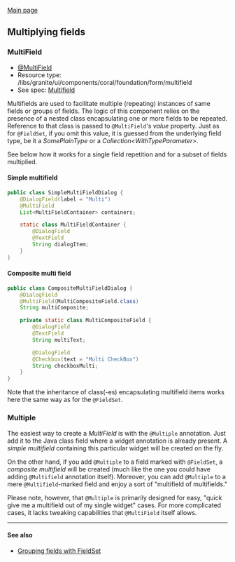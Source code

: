 [Main page](../../README.md)

## Multiplying fields

### MultiField

* [@MultiField](https://javadoc.io/doc/com.exadel.etoolbox/etoolbox-authoring-kit-core/latest/com/exadel/aem/toolkit/api/annotations/widgets/MultiField.html)
* Resource type: /libs/granite/ui/components/coral/foundation/form/multifield
* See spec: [Multifield](https://helpx.adobe.com/experience-manager/6-5/sites/developing/using/reference-materials/granite-ui/api/jcr_root/libs/granite/ui/components/coral/foundation/form/multifield/index.html)

Multifields are used to facilitate multiple (repeating) instances of same fields or groups of fields. The logic of this component relies on the presence of a nested class encapsulating one or more fields to be repeated. Reference to that class is passed to `@MultiField`'s *value* property. Just as for `@FieldSet`, if you omit this value, it is guessed from the underlying field type, be it a *SomePlainType* or a *Collection\<WithTypeParameter>*.

See below how it works for a single field repetition and for a subset of fields multiplied.

#### Simple multifield

```java
public class SimpleMultiFieldDialog {
    @DialogField(label = "Multi")
    @MultiField
    List<MultiFieldContainer> containers;

    static class MultiFieldContainer {
        @DialogField
        @TextField
        String dialogItem;
    }
}
```

#### Composite multi field

```java
public class CompositeMultiFieldDialog {
    @DialogField
    @MultiField(MultiCompositeField.class)
    String multiComposite;

    private static class MultiCompositeField {
        @DialogField
        @TextField
        String multiText;

        @DialogField
        @Checkbox(text = "Multi CheckBox")
        String checkboxMulti;
    }
}
```
Note that the inheritance of class(-es) encapsulating multifield items works here the same way as for the `@FieldSet`.

### Multiple

The easiest way to create a *MultiField* is with the `@Multiple` annotation. Just add it to the Java class field where a widget annotation is already present. A *simple multifield* containing this particular widget will be created on the fly.

On the other hand, if you add `@Multiple` to a field marked with `@FieldSet`, a *composite multifield* will be created (much like the one you could have adding `@Multifield` annotation itself). Moreover, you can add `@Multiple` to a mere `@Multifield`-marked field and enjoy a sort of "multifield of multifields."

Please note, however, that `@Multiple` is primarily designed for easy, "quick give me a multifield out of my single widget" cases. For more complicated cases, it lacks tweaking capabilities that `@MultiField` itself allows.

***
#### See also
- [Grouping fields with FieldSet](configuring-fieldset.md)

